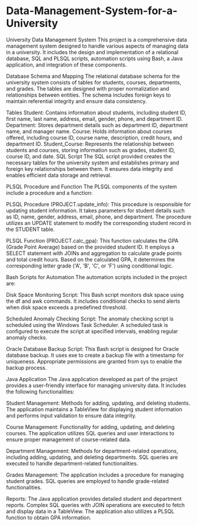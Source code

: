 # Data-Management-System-for-a-University
University Data Management System
This project is a comprehensive data management system designed to handle various aspects of managing data in a university. It includes the design and implementation of a relational database, SQL and PLSQL scripts, automation scripts using Bash, a Java application, and integration of these components.

Database Schema and Mapping
The relational database schema for the university system consists of tables for students, courses, departments, and grades. The tables are designed with proper normalization and relationships between entities. The schema includes foreign keys to maintain referential integrity and ensure data consistency.

Tables
Student: Contains information about students, including student ID, first name, last name, address, email, gender, phone, and department ID.
Department: Stores department details such as department ID, department name, and manager name.
Course: Holds information about courses offered, including course ID, course name, description, credit hours, and department ID.
Student_Course: Represents the relationship between students and courses, storing information such as grades, student ID, course ID, and date.
SQL Script
The SQL script provided creates the necessary tables for the university system and establishes primary and foreign key relationships between them. It ensures data integrity and enables efficient data storage and retrieval.

PLSQL Procedure and Function
The PLSQL components of the system include a procedure and a function:

PLSQL Procedure (PROJECT.update_info): This procedure is responsible for updating student information. It takes parameters for student details such as ID, name, gender, address, email, phone, and department. The procedure utilizes an UPDATE statement to modify the corresponding student record in the STUDENT table.

PLSQL Function (PROJECT.calc_gpa): This function calculates the GPA (Grade Point Average) based on the provided student ID. It employs a SELECT statement with JOINs and aggregation to calculate grade points and total credit hours. Based on the calculated GPA, it determines the corresponding letter grade ('A', 'B', 'C', or 'F') using conditional logic.

Bash Scripts for Automation
The automation scripts included in the project are:

Disk Space Monitoring Script: This Bash script monitors disk space using the df and awk commands. It includes conditional checks to send alerts when disk space exceeds a predefined threshold.

Scheduled Anomaly Checking Script: The anomaly checking script is scheduled using the Windows Task Scheduler. A scheduled task is configured to execute the script at specified intervals, enabling regular anomaly checks.

Oracle Database Backup Script: This Bash script is designed for Oracle database backup. It uses exe to create a backup file with a timestamp for uniqueness. Appropriate permissions are granted from sys to enable the backup process.

Java Application
The Java application developed as part of the project provides a user-friendly interface for managing university data. It includes the following functionalities:

Student Management: Methods for adding, updating, and deleting students. The application maintains a TableView for displaying student information and performs input validation to ensure data integrity.

Course Management: Functionality for adding, updating, and deleting courses. The application utilizes SQL queries and user interactions to ensure proper management of course-related data.

Department Management: Methods for department-related operations, including adding, updating, and deleting departments. SQL queries are executed to handle department-related functionalities.

Grades Management: The application includes a procedure for managing student grades. SQL queries are employed to handle grade-related functionalities.

Reports: The Java application provides detailed student and department reports. Complex SQL queries with JOIN operations are executed to fetch and display data in a TableView. The application also utilizes a PLSQL function to obtain GPA information.